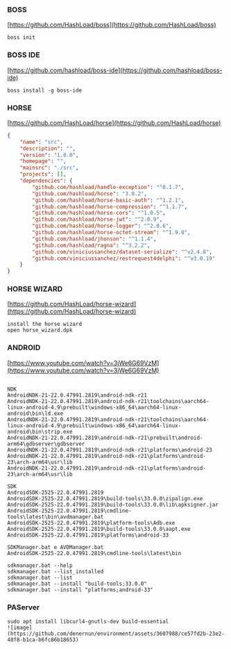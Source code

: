 ### BOSS
[https://github.com/HashLoad/boss](https://github.com/HashLoad/boss)
```text
boss init
```
### BOSS IDE
[https://github.com/hashload/boss-ide](https://github.com/hashload/boss-ide)
```text
boss install -g boss-ide
```
### HORSE
[https://github.com/HashLoad/horse](https://github.com/HashLoad/horse)
```json
{
	"name": "src",
	"description": "",
	"version": "1.0.0",
	"homepage": "",
	"mainsrc": "./src",
	"projects": [],
	"dependencies": {
		"github.com/hashload/handle-exception": "^0.1.7",
		"github.com/hashload/horse": "3.0.2",
		"github.com/hashload/horse-basic-auth": "^1.2.1",
		"github.com/hashload/horse-compression": "^1.1.7",
		"github.com/hashload/horse-cors": "^1.0.5",
		"github.com/hashload/horse-jwt": "^2.0.9",
		"github.com/hashload/horse-logger": "^2.0.6",
		"github.com/hashload/horse-octet-stream": "^1.9.8",
		"github.com/hashload/jhonson": "^1.1.4",
		"github.com/hashload/ragna": "^3.2.2",
		"github.com/viniciussanchez/dataset-serialize": "^v2.4.8",
		"github.com/viniciussanchez/restrequest4delphi": "^v3.0.19"
	}
}
```
### HORSE WIZARD
[https://github.com/HashLoad/horse-wizard](https://github.com/HashLoad/horse-wizard)
```text
install the horse wizard
open horse_wizard.dpk
```
### ANDROID
[https://www.youtube.com/watch?v=3jWe6G69VzM](https://www.youtube.com/watch?v=3jWe6G69VzM)
```text

NDK
AndroidNDK-21-22.0.47991.2819\android-ndk-r21
AndroidNDK-21-22.0.47991.2819\android-ndk-r21\toolchains\aarch64-linux-android-4.9\prebuilt\windows-x86_64\aarch64-linux-android\bin\ld.exe
AndroidNDK-21-22.0.47991.2819\android-ndk-r21\toolchains\aarch64-linux-android-4.9\prebuilt\windows-x86_64\aarch64-linux-android\bin\strip.exe
AndroidNDK-21-22.0.47991.2819\android-ndk-r21\prebuilt\android-arm64\gdbserver\gdbserver
AndroidNDK-21-22.0.47991.2819\android-ndk-r21\platforms\android-23
AndroidNDK-21-22.0.47991.2819\android-ndk-r21\platforms\android-23\arch-arm64\usr\lib
AndroidNDK-21-22.0.47991.2819\android-ndk-r21\platforms\android-23\arch-arm64\usr\lib

SDK
AndroidSDK-2525-22.0.47991.2819
AndroidSDK-2525-22.0.47991.2819\build-tools\33.0.0\zipalign.exe
AndroidSDK-2525-22.0.47991.2819\build-tools\33.0.0\lib\apksigner.jar
AndroidSDK-2525-22.0.47991.2819\cmdline-tools\latest\bin\avdmanager.bat
AndroidSDK-2525-22.0.47991.2819\platform-tools\Adb.exe
AndroidSDK-2525-22.0.47991.2819\build-tools\33.0.0\aapt.exe
AndroidSDK-2525-22.0.47991.2819\platforms\android-33

SDKManager.bat e AVDManager.bat
AndroidSDK-2525-22.0.47991.2819\cmdline-tools\latest\bin

sdkmanager.bat --help
sdkmanager.bat --list_installed
sdkmanager.bat --list
sdkmanager.bat --install "build-tools;33.0.0"
sdkmanager.bat --install "platforms;android-33"
```
### PAServer
```text 
sudo apt install libcurl4-gnutls-dev build-essential
![image](https://github.com/denernun/environment/assets/3607988/ce57fd2b-23e2-48f8-b1ca-b6fc86b18653)
```

